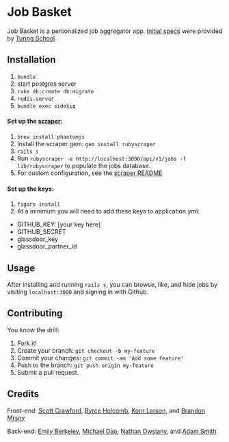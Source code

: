 # Job Basket
Job Basket is a personalized job aggregator app. [Initial specs](https://github.com/turingschool/mastery_projects/blob/master/job_basket.markdown) were provided by [Turing School](http://turing.io).

## Installation
1. `bundle`
2. start postgres server
3. `rake db:create db:migrate`
4. `redis-server`
5. `bundle exec sidekiq`

#### Set up the [scraper](https://github.com/ndwhtlssthr/rubyscraper):
1. `brew install phantomjs`
2. Install the scraper gem: `gem install rubyscraper`
3. `rails s`
4. Run `rubyscraper -e http://localhost:3000/api/v1/jobs -f lib/rubyscraper` to populate the jobs database.
5. For custom configuration, see the [scraper README](https://github.com/ndwhtlssthr/rubyscraper/blob/master/README.md)

#### Set up the keys:
1. `figaro install`
2. At a minimum you will need to add these keys to application.yml:
  * GITHUB_KEY: [your key here]
  * GITHUB_SECRET
  * glassdoor_key
  * glassdoor_partner_id

## Usage
After installing and running `rails s`, you can browse, like, and hide jobs by
visiting `localhost:3000` and signing in with Github.

## Contributing
You know the drill:
1. Fork it!
2. Create your branch: `git checkout -b my-feature`
3. Commit your changes: `git commit -am 'Add some feature'`
4. Push to the branch: `git push origin my-feature`
5. Submit a pull request.

## Credits
Front-end: [Scott Crawford](https://github.com/scottcrawford03), [Byrce Holcomb](https://github.com/bryceholcomb), [Konr Larson](https://github.com/bmrsny), and [Brandon Mrsny](https://github.com/bmrsny)

Back-end: [Emily Berkeley](https://github.com/EmilyMB), [Michael Dao](https://github.com/mikedao), [Nathan Owsiany](https://github.com/ndwhtlssthr), and [Adam Smith](https://github.com/AdamSmith910)
